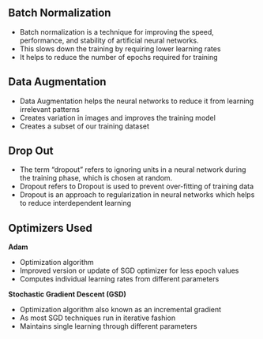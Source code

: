 ## Batch Normalization
- Batch normalization is a technique for improving the speed, performance, and stability of artificial neural networks. 
- This slows down the training by requiring lower learning rates
- It helps to reduce the number of epochs required for training

## Data Augmentation
- Data Augmentation helps the neural networks to reduce it from learning irrelevant patterns
- Creates variation in images and improves the training model
- Creates a subset of our training dataset

## Drop Out
- The term “dropout” refers to ignoring units in a neural network during the training phase, which is chosen at random.
- Dropout refers to Dropout is used to prevent over-fitting of training data
- Dropout is an approach to regularization in neural networks which helps to reduce interdependent learning

## Optimizers Used
**Adam**
- Optimization algorithm
- Improved version or update of SGD optimizer for less epoch values
- Computes individual learning rates from different parameters

**Stochastic Gradient Descent (GSD)**
- Optimization algorithm also known as an incremental gradient
- As most SGD techniques run in iterative fashion
- Maintains single learning through different parameters
